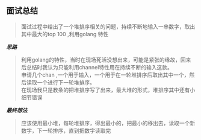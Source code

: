 ## 面试总结

> 面试过程中给出了一个堆排序相关的问题，持续不断地输入一串数字，取出其中最大的top 100 ,利用golang 特性

***思路***  
> 利用golang的特性，当时在现场死活没想出来，可能是紧张的缘故，回来后总结时我认为只能利用channel特性用在持续不断的输入这款。  
> 申请几个chan ,一个用于输入，一个用于在一轮堆排序后取出其中一个，然后读取一个进行下一轮堆排序。  
> 在现场我只是教条的把堆排序写了出来，最大堆的形式，堆排序其中还有小细节错误   

***最终想法***
> 应该使用最小堆，每轮堆排序，得出最小的，把最小的移出去，读取一个新数字，下一轮排序，直到把数字读取完